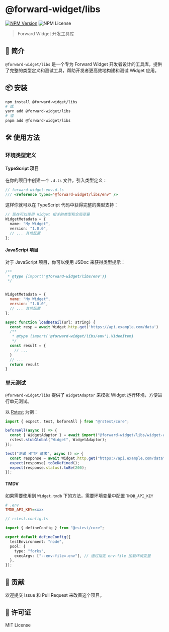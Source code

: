 # @forward-widget/libs

[![NPM Version](https://img.shields.io/npm/v/@forward-widget/libs)](https://www.npmjs.com/package/@forward-widget/libs)
![NPM License](https://img.shields.io/npm/l/@forward-widget/libs)

> Forward Widget 开发工具库

## 🚀 简介

`@forward-widget/libs` 是一个专为 Forward Widget 开发者设计的工具库，提供了完整的类型定义和测试工具，帮助开发者更高效地构建和测试 Widget 应用。

## 📦 安装

```bash
npm install @forward-widget/libs
# 或
yarn add @forward-widget/libs
# 或
pnpm add @forward-widget/libs
```

## 🛠️ 使用方法

### 环境类型定义

#### TypeScript 项目

在你的项目中创建一个 `.d.ts` 文件，引入类型定义：

```ts
// forward-widget-env.d.ts
/// <reference types="@forward-widget/libs/env" />
```

这样你就可以在 TypeScript 代码中获得完整的类型支持：

```ts
// 现在可以使用 Widget 相关的类型和全局变量
WidgetMetadata = {
  name: "My Widget",
  version: "1.0.0",
  // ... 其他配置
};
```

#### JavaScript 项目

对于 JavaScript 项目，你可以使用 JSDoc 来获得类型提示：

```js
/**
 * @type {import('@forward-widget/libs/env')}
 */


WidgetMetadata = {
  name: "My Widget",
  version: "1.0.0",
  // ... 其他配置
};

async function loadDetail(url: string) {
  const resp = await Widget.http.get('https://api.example.com/data')
  /**
   * @type {import('@forward-widget/libs/env').VideoItem}
   */
  const result = {
    // ...
  }
  // ...
  return result
}
```

### 单元测试

`@forward-widget/libs` 提供了 `WidgetAdaptor` 来模拟 Widget 运行环境，方便进行单元测试。

以 [Rstest](http://rstest.rs/) 为例：

```ts
import { expect, test, beforeAll } from "@rstest/core";

beforeAll(async () => {
  const { WidgetAdaptor } = await import("@forward-widget/libs/widget-adaptor");
  rstest.stubGlobal("Widget", WidgetAdaptor);
});

test("测试 HTTP 请求", async () => {
  const response = await Widget.http.get("https://api.example.com/data");
  expect(response).toBeDefined();
  expect(response.status).toBe(200);
});
```

#### TMDV

如果需要使用到 `Widget.tmdb` 下的方法，需要环境变量中配置 `TMDB_API_KEY`

```ini
# .env
TMDB_API_KEY=xxxx
```

```ts
// rstest.config.ts

import { defineConfig } from "@rstest/core";

export default defineConfig({
  testEnvironment: "node",
  pool: {
    type: "forks",
    execArgv: ["--env-file=.env"], // 通过指定 env-file 加载环境变量
  },
});
```

## 🤝 贡献

欢迎提交 Issue 和 Pull Request 来改善这个项目。

## 📄 许可证

MIT License
